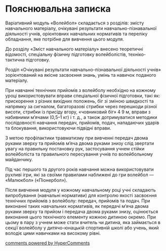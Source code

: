 <div id="hypercomments_widget" class="js-hypercomments-widget invisible"></div>

Пояснювальна записка
=============================

Варіативний модуль «Волейбол» складається з розділів: змісту навчального матеріалу, очікувані результати навчально-пізнавальної діяльності учнів, орієнтовних навчальних нормативів та переліку обладнання, яке потрібне для вивчення цього модуля. 

До розділу «Зміст навчального матеріалу» внесено теоретичні відомості, спеціальну фізичну підготовку волейболістів, техніко-тактична підготовку.

Розділ «Очікувані результати навчально-пізнавальної діяльності учнів» зорієнтований на якісне засвоєння знань, умінь та навичок поданого матеріалу. 

При навчанні технічних прийомів з волейболу необхідно на кожному уроці використовувати вправи спеціальної фізичної підготовки, такі як: прискорення з різних вихідних положень, біг зі зміною швидкості та напрямку за сигналом, багаторазові стрибки через перешкоди різної висоти, стрибки із присіду вгору, «човниковий біг» 4 9 м, вправи з набивними м’ячами (0,5–1 кг) і т. д., а також дотримуватися методики послідовності навчання передач, прийомів, подач, нападаючих ударів та блокування, використовуючи підвідні вправи. 

З метою профілактики травматизму при вивченні передач двома руками зверху та прийомів м’яча двома руками знизу слід звертати увагу на правильну постановку рук, застосування учнем стійки волейболіста та правильного пересування учнів по волейбольному майданчику. 

Під час першого та другого років навчання можна використовувати рухливі ігри, які за своїми правилами наближені до гри волейбол — «Малюкбол» («Піонербол»). 

Після вивчення модуля у кожному навчальному році учні складають випробування (навчальні нормативи) для контролю якості засвоєння технічних прийомів з волейболу: передач, прийомів та подач. При виконанні таких навчальних нормативів, як передачі м’яча двома руками зверху та прийом і передача двома руками знизу, оцінюється виконання цього технічного елементу кожною дитиною окремо. При цьому в пару з учнем може стати вчитель чи дитина, яка займається в секції волейболу у дитячо-юнацькій спортивній школі або учень, який володіє цими навичками на високому рівні.


<div class="js-hypercomments-container">
    <a href="http://hypercomments.com" class="hc-link" title="comments widget">comments powered by HyperComments</a>
</div>